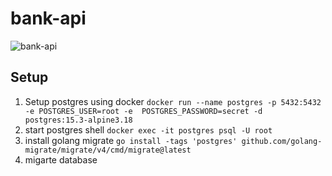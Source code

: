 # bank-api

![bank-api](https://github.com/rishitashaw/bank-api/assets/75828535/13c0c0ab-dad5-4097-a8f8-76622935a93a)

## Setup

1. Setup postgres using docker
   `docker run --name postgres -p 5432:5432 -e POSTGRES_USER=root -e  POSTGRES_PASSWORD=secret -d postgres:15.3-alpine3.18`
2. start postgres shell
   `docker exec -it postgres psql -U root`
3. install golang migrate
   `go install -tags 'postgres' github.com/golang-migrate/migrate/v4/cmd/migrate@latest`
4. migarte database
